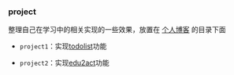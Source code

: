 ### project

整理自己在学习中的相关实现的一些效果，放置在 [个人博客](https://fuziwang.github.io) 的目录下面

+ `project1`：实现[todolist](https://fuziwang.github.io/project/todolist)功能

+ `project2`：实现[edu2act](https://fuziwang.github.io/project/edu2act)功能

